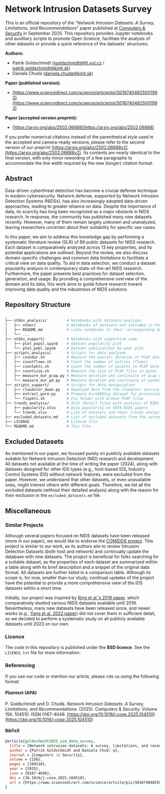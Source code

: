 # Network Intrusion Datasets Survey

This is an official repository of the "_Network Intrusion Datasets: A Survey, Limitations, and Recommendations_" paper published at [Computers & Security](https://www.sciencedirect.com/journal/computers-and-security) in September 2025. This repository provides Jupyter notebooks and auxilliary scripts to promote Open Science, facilitate the analysis of other datasets or provide a quick reference of the datasets' structures.

**Authors:**

- Patrik Goldschmidt (<igoldschmidt@fit.vut.cz> / <patrik.goldschmidt@kinit.sk>)
- Daniela Chudá (<daniela.chuda@kinit.sk>)

**Paper (published version):**

- [https://www.sciencedirect.com/science/article/pii/S0167404825001993](https://www.sciencedirect.com/science/article/pii/S0167404825001993)

**Paper (accepted version preprint):**

- [https://arxiv.org/abs/2502.06688](https://arxiv.org/abs/2502.06688)

If you prefer numerical citations instead of the parenthetical style used in the accepted and camera-ready versions, please refer to the second version of our preprint [https://arxiv.org/abs/2502.06688v2](https://arxiv.org/abs/2502.06688v2). Its contents are nearly identical to the final version, with only minor rewording of a few paragraphs to accommodate the line width required by the new (longer) citation format.

## Abstract

Data-driven cyberthreat detection has become a crucial defense technique in modern cybersecurity. Network defense, supported by Network Intrusion Detection Systems (NIDSs), has also increasingly adopted data-driven approaches, leading to greater reliance on data. Despite the importance of data, its scarcity has long been recognized as a major obstacle in NIDS research. In response, the community has published many new datasets recently. However, many of them remain largely unknown and unanalyzed, leaving researchers uncertain about their suitability for specific use cases.

In this paper, we aim to address this knowledge gap by performing a systematic literature review (SLR) of 89 public datasets for NIDS research. Each dataset is comparatively analyzed across 13 key properties, and its potential applications are outlined. Beyond the review, we also discuss domain-specific challenges and common data limitations to facilitate a critical view on data quality. To aid in data selection, we conduct a dataset popularity analysis in contemporary state-of-the-art NIDS research. Furthermore, the paper presents best practices for dataset selection, generation, and usage. By providing a comprehensive overview of the domain and its data, this work aims to guide future research toward improving data quality and the robustness of NIDS solutions.

## Repository Structure

```bash
.
├── ntbks_analysis/         # Notebooks with datasets analyses
│   ├── other/              # Notebooks of datasets not included in the survey
│   ├── README.md           # Links notebooks to their corresponding datasets
│   └── ...
├── ntbks_support/          # Notebooks with supportive code
│   ├── plot_popul.ipynb    # Dataset popularity plot
│   └── plot_publ.ipynb     # Dataset publications by-year plot
├── scripts_analysis/       # Scripts for data analyses
│   ├── coundur.sh          # Measure the overall duration of PCAP data
│   ├── countflows.sh       # Count the number of entries (flows)
│   ├── countpkts.sh        # Count the number of packets in PCAP data
│   ├── countsize.sh        # Measure the size of PCAP files in bytes
│   ├── measure_dur_pcap.py # Measure duration and continuity of pcap dataset
│   └── measure_dur_pd.py   # Measure duration and continuity of pandas dataset
├── scripts_support/        # Scripts for data manipulation
│   ├── cloudstor_down.py   # Download data from the Cloudstor service
│   ├── extract_gure.py     # Prepare GureKDDCup dataset for processing
│   └── fixpkts.sh          # Fix folder with broken PCAP files
├── trends_analysis/        # XLSX (Excel) files with analysis of NIDS trends
│   ├── popularity.xlsx     # Data popularity on SOTA NIDS papers
│   └── trends.xlsx         # List of datasets and their trends analysis
├── excluded_datasets.md    # List of excluded datasets from the survey
├── LICENSE                 # License file
└── README.md               # This file
```

## Excluded Datasets

As mentioned in our paper, we focused purely on publicly available datasets suitable for Network Intrusion Detection (NID) research and development. All datasets not available at the time of writing the paper (2024), along with datasets designed for other IDS types (e.g., host-based IDS, Industry Control Systems IDS) without network features, were excluded from the paper. However, we understand that other datasets, or even unavailable ones, might interest others with different goals. Therefore, we list all the excluded datasets (without their detailed analysis) along with the reason for their exclusion in the `excluded_datasets.md` file.

## Miscellaneous

### Similar Projects

Although several papers focused on NIDS datasets have been released (more in our paper), we would like to endorse the [COMIDDS project](https://fkie-cad.github.io/COMIDDS/). This project is similar to our work, as its authors aim to review Intrusion Detection Datasets (both host and network) and continually update the database with new datasets. The project is beneficial for folks searching for a suitable dataset, as the properties of each dataset are summarized within a table along with its brief description and a snippet of the original data format. All datasets are further listed in a comparison table. Although its scope is, for now, smaller than our study, continual updates of the project have the potential to provide a more comprehensive view of the IDS datasets within a short time.

Initially, our project was inspired by [Ring et al.'s 2019 paper](https://www.sciencedirect.com/science/article/pii/S016740481930118X), which comparatively studied various NIDS datasets available until 2018. Nevertheless, many new datasets have been released since, and newer works (e.g., [Yang et al. 2022 paper](https://www.sciencedirect.com/science/article/pii/S0167404822000736)) did not cover them in sufficient detail, so we decided to perform a systematic study on all publicly available datasets until 2023 on our own.

### Licence

The code in this repository is published under the **BSD licence**. See the `LICENCE.txt` file for more information.

### Referencing

If you use our code or mention our article, please cite us using the following format:

#### Plaintext (APA)

P. Goldschmidt and D. Chudá. _Network Intrusion Datasets: A Survey, Limitations, and Recommendations_. (2025). Computers & Security. Volume 156. 104510. ISSN 0167-4048. [https://doi.org/10.1016/j.cose.2025.104510](https://doi.org/10.1016/j.cose.2025.104510)

#### BibTeX

```bibtex
@article{goldschmidt2025_nid_data_survey,
  title = {Network intrusion datasets: A survey, limitations, and recommendations},
  author = {Patrik Goldschmidt and Daniela Chud\'a},
  journal = {Computers \& Security},
  volume = {156},
  pages = {104510},
  year = {2025},
  issn = {0167-4048},
  doi = {10.1016/j.cose.2025.104510},
  url = {https://www.sciencedirect.com/science/article/pii/S0167404825001993}
}
```
